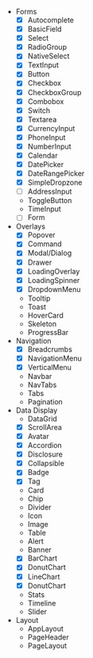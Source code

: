 - Forms
    - [x] Autocomplete
    - [x] BasicField
    - [x] Select
    - [x] RadioGroup
    - [x] NativeSelect
    - [x] TextInput
    - [x] Button
    - [x] Checkbox
    - [x] CheckboxGroup
    - [x] Combobox
    - [x] Switch
    - [x] Textarea
    - [x] CurrencyInput
    - [x] PhoneInput
    - [x] NumberInput
    - [x] Calendar
    - [x] DatePicker
    - [x] DateRangePicker
    - [x] SimpleDropzone
    - [ ] AddressInput
    - ToggleButton
    - TimeInput
    - [ ] Form
- Overlays
    - [x] Popover
    - [x] Command
    - [x] Modal/Dialog
    - [x] Drawer
    - [x] LoadingOverlay
    - [x] LoadingSpinner
    - [x] DropdownMenu
    - Tooltip
    - Toast
    - HoverCard
    - Skeleton
    - ProgressBar
- Navigation
    - [x] Breadcrumbs
    - [x] NavigationMenu
    - [x] VerticalMenu
    - Navbar
    - NavTabs
    - Tabs
    - Pagination
- Data Display
    - DataGrid
    - [x] ScrollArea
    - [x] Avatar
    - [x] Accordion
    - [x] Disclosure
    - [x] Collapsible
    - [x] Badge
    - [x] Tag
    - Card
    - Chip
    - Divider
    - Icon
    - Image
    - Table
    - Alert
    - Banner
    - [x] BarChart
    - [x] DonutChart
    - [x] LineChart
    - [x] DonutChart
    - Stats
    - Timeline
    - Slider
- Layout
    - AppLayout
    - PageHeader
    - PageLayout
